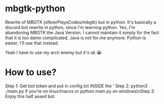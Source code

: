 # mbgtk-python
Rewrite of MBGTK (xNoerPlaysCodes/mbgtk) but in python.
It's basically a discord bot rewrite in python, since I'm learning python.
Yes, I'm abandoning MBGTK the Java Version. I cannot maintain it simply for the fact that it is too damn complicated, Java is not for me anymore. Python is easier, I'll use that instead.

Yeah I have to use my arch enemy but it's ok 😭
# How to use?
Step 1: Get bot token and put in config.txt INSIDE the '
Step 2: python3 ./main.py if you're on linux/macos or python main.py on windows\nStep 3: Enjoy this half assed bot.
